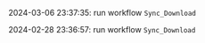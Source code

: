 2024-03-06 23:37:35: run workflow `Sync_Download` 

2024-02-28 23:36:57: run workflow `Sync_Download` 


